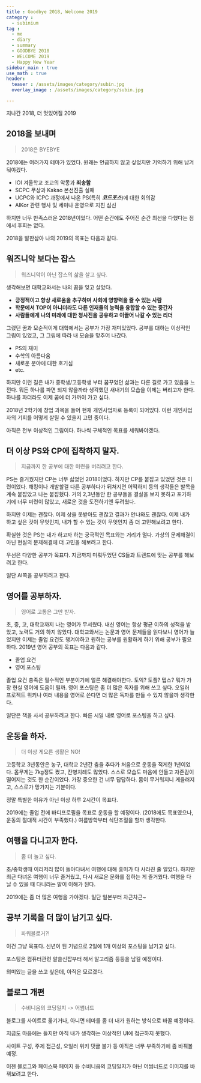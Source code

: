 ```yaml
---
title : Goodbye 2018, Welcome 2019
category :
  - subinium
tag :
  - me
  - diary
  - summary
  - GOODBYE 2018
  - WELCOME 2019
  - Happy New Year
sidebar_main : true
use_math : true
header:
  teaser : /assets/images/category/subin.jpg
  overlay_image : /assets/images/category/subin.jpg

---
```


지나간 2018, 더 멋있어질 2019

## 2018을 보내며

> 2018은 BYEBYE

2018에는 여러가지 테마가 있었다. 원래는 언급하지 않고 싶었지만 기억하기 위해 남겨둬야겠다.

- IOI 겨울학교 조교의 악몽과 **죄송함**
- SCPC 무상과 Kakao 본선진출 실패
- UCPC와 ICPC 과정에서 나온 PS(특히 ***코드포스***)에 대한 회의감
- AlKor 관련 행사 및 세미나 운영으로 지친 심신

하지만 너무 만족스러운 2018년이었다. 어떤 순간에도 주어진 순간 최선을 다했다는 점에서 후회는 없다.

2018을 발판삼아 나의 2019의 목표는 다음과 같다.

## 워즈니악 보다는 잡스

> 워즈니악이 아닌 잡스의 삶을 살고 싶다.

생각해보면 대학교와서는 나의 꿈을 잊고 살았다.

- **긍정적이고 항상 새로움을 추구하며 사회에 영향력을 줄 수 있는 사람**
- **학문에서 TOP이 아니더라도 다른 인재들의 능력을 융합할 수 있는 중간자**
- **사람들에게 나의 미래에 대한 청사진을 공유하고 이끌어 나갈 수 있는 리더**

그랬던 꿈과 모순적이게 대학에서는 공부가 가장 재미있었다.
공부를 대하는 이상적인 그림이 있었고, 그 그림에 따라 내 모습을 맞추어 나갔다.

- PS의 재미
- 수학의 아름다움
- 새로운 분야에 대한 호기심
- etc.

하지만 이런 길은 내가 중학생/고등학생 부터 꿈꾸었던 삶과는 다른 길로 가고 있음을 느낀다.
뭐든 하나를 파면 되지 않을까라 생각했던 새내기의 모습을 이제는 버리고자 한다.
하나를 파더라도 이제 꿈에 더 가까이 가고 싶다.

2018년 2학기에 창업 과목을 들어 현재 개인사업자로 등록이 되어있다.
이런 개인사업자의 기회를 어떻게 살릴 수 있을지 고민 중이다.

아직은 전부 이상적인 그림이다. 하나씩 구체적인 목표를 세워봐야겠다.

## 더 이상 PS와 CP에 집착하지 말자.

> 지금까지 한 공부에 대한 미련을 버리려고 한다.

PS는 즐거웠지만 CP는 너무 싫었던 2018이었다. 하지만 CP를 붙잡고 있었던 것은 미련이었다.
해킹이나 개발할걸 다른 공부하다가 뒤쳐지면 어떡하지 등의 생각들은 발목을 계속 붙잡았고 나는 붙잡혔다.
거의 2,3년동안 한 공부들을 결실을 보지 못하고 포기하기에 너무 미련이 많았고, 새로운 것을 도전하기엔 두려웠다.

하지만 이제는 괜찮다. 이제 상을 못받아도 괜찮고 결과가 안나와도 괜찮다.
이제 내가 하고 싶은 것이 무엇인지, 내가 할 수 있는 것이 무엇인지 좀 더 고민해보려고 한다.

확실한 것은 PS는 내가 하고자 하는 궁극적인 목표와는 거리가 멀다.
가상의 문제해결이 아닌 현실의 문제해결에 더 고민을 해보려고 한다.

우선은 다양한 공부가 목표다. 지금까지 미뤄두었던 CS들과 트렌드에 맞는 공부를 해보려고 한다.

일단 AI쪽을 공부하려고 한다.


## 영어를 공부하자.

> 영어로 고통은 그만 받자.

초, 중, 고, 대학교까지 나는 영어가 무서웠다. 내신 영어는 항상 평균 이하의 성적을 받았고, 노력도 거의 하지 않았다.
대학교와서는 논문과 영어 문제들을 읽다보니 영어가 늘었지만 이제는 졸업 요건도 챙겨야하고 원하는 공부를 원활하게 하기 위해 공부가 필요하다.
2019년 영어 공부의 목표는 다음과 같다.

- 졸업 요건
- 영어 포스팅

졸업 요건 충족은 필수적인 부분이기에 얼른 해결해야한다. 토익? 토플? 텝스? 뭐가 가장 현실 영어에 도움이 될까.
영어 포스팅은 좀 더 많은 독자를 위해 쓰고 싶다. 오일러 프로젝트 위키나 여러 내용을 영어로 쓴다면 더 많은 독자를 만들 수 있지 않을까 생각한다.

일단은 책을 사서 공부하려고 한다. 빠른 시일 내로 영어로 포스팅을 하고 싶다.

## 운동을 하자.

> 더 이상 게으른 생활은 NO!

고등학교 3년동안은 농구, 대학교 2년간 춤을 추다가 처음으로 운동을 적게한 1년이었다.
몸무게는 7kg정도 쪘고, 잔병치례도 많았다. 스스로 모습도 마음에 안들고 자존감이 떨어지는 것도 한 순간이었다.
가장 중요한 건 너무 답답하다. 몸이 무거워지니 게을러지고, 스스로가 망가지는 기분이다.

정말 특별한 이유가 아닌 이상 하루 2시간이 목표다.

2019에는 졸업 전에 바디프로필을 목표로 운동을 할 예정이다. (2018에도 목표였으나, 운동의 절대적 시간이 부족했다.)
여름방학부터 식단조절을 할까 생각한다.

## 여행을 다니고자 한다.

> 좀 더 놀고 싶다.

초/중학생때 이리저리 많이 돌아다녀서 여행에 대해 흥미가 다 사라진 줄 알았다.
하지만 최근 다녀온 여행이 너무 즐거웠고, 다시 새로운 문화를 접하는 게 즐거웠다.
여행을 다닐 수 있을 때 다니라는 말이 이해가 된다.

2019에는 좀 더 많은 여행을 가야겠다. 일단 일본부터 차근차근~

## 공부 기록을 더 많이 남기고 싶다.

> 파워블로거?!

이건 그냥 목표다. 신년이 된 기념으로 2일에 1개 이상의 포스팅을 남기고 싶다.

포스팅은 컴퓨터관련 알쓸신잡부터 해서 알고리즘 등등을 남길 예정이다.

의미있는 글을 쓰고 싶은데, 아직은 모르겠다.

## 블로그 개편

> 수비니움의 코딩일지 -> 어썸너드

블로그를 사이트로 옮기거나, 아니면 테마를 좀 더 내가 원하는 방식으로 바꿀 예정이다.

지금도 마음에는 들지만 아직 내가 생각하는 이상적인 UI에 접근하지 못했다.

사이트 구성, 주제 접근성, 오일러 위키 댓글 불가 등 아직은 너무 부족하기에 좀 바꿔볼 예정.

이젠 블로그와 페이스북 페이지 등 수비니움의 코딩일지가 아닌 어썸너드로 이미지를 바꿔보려고 한다.
